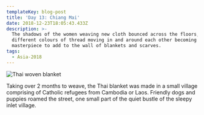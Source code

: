 ```yaml
---
templateKey: blog-post
title: 'Day 13: Chiang Mai'
date: 2018-12-23T18:05:43.433Z
description: >-
  The shadows of the women weaving new cloth bounced across the floors, the
  different colours of thread moving in and around each other becoming a
  masterpiece to add to the wall of blankets and scarves. 
tags:
  - Asia-2018
---
```

![Thai woven blanket]()

Taking over 2 months to weave, the Thai blanket was made in a small village comprising of Catholic refugees from Cambodia or Laos. Friendly dogs and puppies roamed the street, one small part of the quiet bustle of the sleepy inlet village. 
